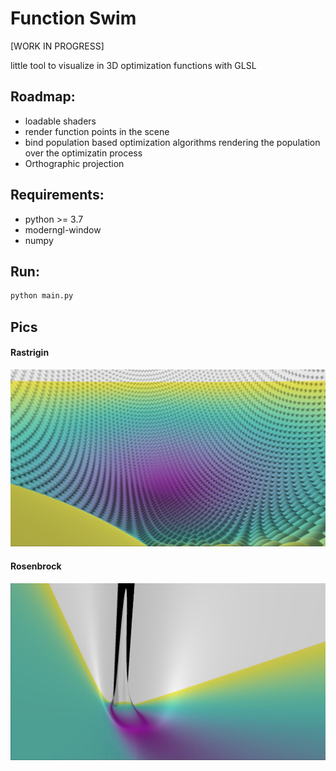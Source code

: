 # Function Swim

[WORK IN PROGRESS]

little tool to visualize in 3D optimization functions with GLSL 

## Roadmap:
- loadable shaders
- render function points in the scene
- bind population based optimization algorithms rendering the population over the optimizatin process
- Orthographic projection

## Requirements:
- python >= 3.7
- moderngl-window
- numpy

## Run:
```bash
python main.py
```

## Pics

#### Rastrigin

![rastrigin](./imgs/rastrigin.jpg)

#### Rosenbrock

![rosenbrock](./imgs/rosenbrock.jpg)
